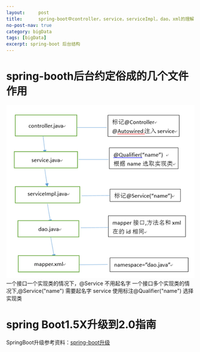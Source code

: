 ```yaml
---
layout:     post
title:      spring-boot中controller，service，serviceImpl，dao，xml的理解
no-post-nav: true
category: bigData
tags: [bigData]
excerpt: spring-boot 后台结构
---
```

# spring-booth后台约定俗成的几个文件作用
![](/assets/images/2018/20181227_1.png)
一个接口一个实现类的情况下，@Service 不用起名字
一个接口多个实现类的情况下,@Service("name") 需要起名字
service 使用标注@Qualifier("name") 选择实现类

# spring Boot1.5X升级到2.0指南
SpringBoot升级参考资料：[spring-boot升级](https://blog.csdn.net/vqhgWJl9EUB/article/details/81187359)




